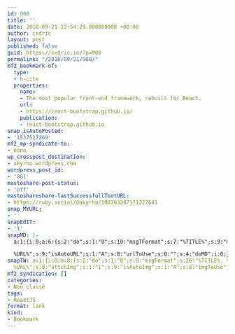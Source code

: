 ```yaml
---
id: 900
title: ''
date: 2018-09-21 12:54:29.000000000 +00:00
author: cedric
layout: post
published: false
guid: https://cedric.io/?p=900
permalink: "/2018/09/21/900/"
mf2_bookmark-of:
  type:
  - h-cite
  properties:
    name:
    - The most popular front-end framework, rebuilt for React.
    url:
    - https://react-bootstrap.github.io/
    publication:
    - react-bootstrap.github.io
snap_isAutoPosted:
- '1537527269'
mf2_mp-syndicate-to:
- none
wp_crosspost_destination:
- akyrho.wordpress.com
wordpress_post_id:
- '861'
mastoshare-post-status:
- 'off'
mastoshareshare-lastSuccessfullTootURL:
- https://ruby.social/@akyrho/100763387171227641
snap_MYURL:
- ''
snapEdIT:
- '1'
snapMD: |-
  a:1:{i:0;a:6:{s:2:"do";s:1:"0";s:10:"msgTFormat";s:7:"%TITLE%";s:9:"msgFormat";s:19:"%FULLTEXT%

  %URL%";s:9:"isAutoURL";s:1:"A";s:8:"urlToUse";s:0:"";s:4:"doMD";i:0;}}"
snapTW: a:1:{i:0;a:8:{s:2:"do";s:1:"0";s:9:"msgFormat";s:26:"%TITLE%. %EXCERPT% -
  %URL%";s:8:"attchImg";s:1:"1";s:9:"isAutoImg";s:1:"A";s:8:"imgToUse";s:0:"";s:9:"isAutoURL";s:1:"A";s:8:"urlToUse";s:0:"";s:4:"doTW";i:0;}}
mf2_syndication: []
categories:
- Non classé
tags:
- ReactJS
format: link
kind:
- Bookmark
---
```

